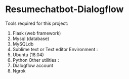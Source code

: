 # Resumechatbot-Dialogflow
Tools required for this project:
1. Flask (web framework)
2. Mysql (database)
3. MySQLdb
4. Sublime text or Text editor
Environment :
1. Ubuntu (18.04)
2. Python
Other utilities :
1. Dialogflow account
2. Ngrok
